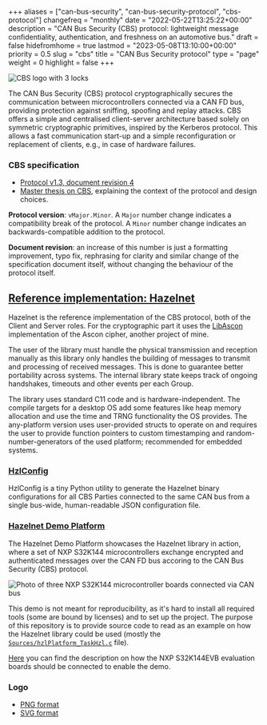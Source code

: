 +++
aliases      = ["can-bus-security", "can-bus-security-protocol", "cbs-protocol"]
changefreq   = "monthly"
date         = "2022-05-22T13:25:22+00:00"
description  = "CAN Bus Security (CBS) protocol: lightweight message confidentiality, authentication, and freshness on an automotive bus."
draft        = false
hidefromhome = true
lastmod      = "2023-05-08T13:10:00+00:00"
priority     = 0.5
slug         = "cbs"
title        = "CAN Bus Security protocol"
type         = "page"
weight       = 0
highlight    = false
+++

![CBS logo with 3 locks](/images/cbs/cbs_logo.svg)

The CAN Bus Security (CBS) protocol cryptographically secures the communication 
between microcontrollers connected via a CAN FD bus, providing protection
against sniffing, spoofing and replay attacks. CBS offers a simple and 
centralised client-server architecture based solely on symmetric cryptographic
primitives, inspired by the Kerberos protocol. This allows a fast communication 
start-up and a simple reconfiguration or replacement of clients, e.g., in case 
of hardware failures.

### CBS specification

- [Protocol v1.3, document revision 4](/pdf/CAN_Bus_Security_protocol_specification_1.3_rev4.pdf)
- [Master thesis on CBS](/pdf/Matjaz_Gustin_Thesis_CAN_Bus_Security.pdf),
  explaining the context of the protocol and design choices.

**Protocol version**: `vMajor.Minor`. A `Major` number change indicates a 
compatibility break of the protocol. A `Minor` number change indicates an
backwards-compatible addition to the protocol.

**Document revision**: an increase of this number is just a formatting 
improvement, typo fix, rephrasing for clarity and similar change of the 
specification document itself, without changing the behaviour of the protocol
itself.

## [Reference implementation: Hazelnet](https://github.com/TheMatjaz/Hazelnet)

Hazelnet is the reference 
implementation of the CBS protocol, both of the Client and Server roles.
For the cryptographic part it uses the 
[LibAscon](https://github.com/TheMatjaz/LibAscon) implementation of the Ascon
cipher, another project of mine.

The user of the library must handle the physical transmission and reception manually as this library only handles the building of messages to transmit and processing of received messages. This is done to guarantee better portability across systems. The internal library state keeps track of ongoing handshakes, timeouts and other events per each Group.

The library uses standard C11 code and is hardware-independent. The compile targets for a desktop OS add some features like heap memory allocation and use the time and TRNG functionality the OS provides. The any-platform version uses user-provided structs to operate on and requires the user to provide function pointers to custom timestamping and random-number-generators of the used platform; recommended for embedded systems.

### [HzlConfig](https://github.com/TheMatjaz/HazelnetConfig)

HzlConfig is a tiny Python
utility to generate the Hazelnet binary configurations for all CBS Parties
connected to the same CAN bus from a single bus-wide, human-readable JSON 
configuration file.

### [Hazelnet Demo Platform](https://github.com/TheMatjaz/HazelnetDemoPlatform)

The Hazelnet Demo Platform
showcases the Hazelnet library in action, where a set of NXP S32K144 
microcontrollers exchange encrypted and authenticated messages over the CAN FD 
bus accoring to the CAN Bus Security (CBS) protocol.

![Photo of three NXP S32K144 microcontroller boards connected via CAN bus](/images/cbs/hazelnet_demo_platform.jpg)

This demo is not meant for reproducibility, as it's hard to install all
required tools (some are bound by licenses) and to set up the project. The 
purpose of this repository is to provide source code to read as an example on 
how the Hazelnet library could be used (mostly the 
[`Sources/hzlPlatform_TaskHzl.c`](https://github.com/TheMatjaz/HazelnetDemoPlatform/blob/v1.1.1/Sources/hzlPlatform_TaskHzl.c)
file).

[Here](/pdf/hazelnet_demo_platform_hardware.pdf) you can find the description
on how the NXP S32K144EVB evaluation boards should be connected to enable the
demo.

### Logo

- [PNG format](/images/cbs/cbs_logo.png)
- [SVG format](/images/cbs/cbs_logo.svg)
